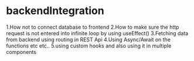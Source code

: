 # backendIntegration
1.How not to connect database to frontend
2.How to make sure the http request is not entered into infinite loop by using useEffect()
3.Fetching data from backend using routing in REST Api
4.Using Async/Await on the functions etc etc..
5.using custom hooks and also using it in multiple components